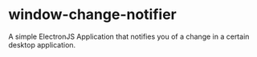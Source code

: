 # window-change-notifier
A simple ElectronJS Application that notifies you of a change in a certain desktop application.
